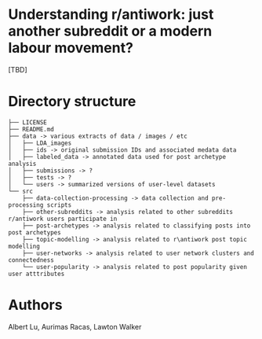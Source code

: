 # Understanding r/antiwork: just another subreddit or a modern labour movement?

[TBD]

# Directory structure
```
├── LICENSE
├── README.md
├── data -> various extracts of data / images / etc
│   ├── LDA_images
│   ├── ids -> original submission IDs and associated medata data
│   ├── labeled_data -> annotated data used for post archetype analysis
│   ├── submissions -> ?
│   ├── tests -> ?
│   └── users -> summarized versions of user-level datasets
└── src
    ├── data-collection-processing -> data collection and pre-processing scripts
    ├── other-subreddits -> analysis related to other subreddits r/antiwork users participate in
    ├── post-archetypes -> analysis related to classifying posts into post archetypes
    ├── topic-modelling -> analysis related to r\antiwork post topic modelling
    ├── user-networks -> analysis related to user network clusters and connectedness
    └── user-popularity -> analysis related to post popularity given user atttributes
```

# Authors

Albert Lu, Aurimas Racas, Lawton Walker
